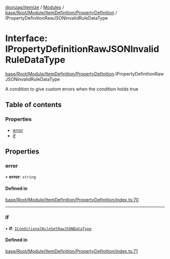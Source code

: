 [@onzag/itemize](../README.md) / [Modules](../modules.md) / [base/Root/Module/ItemDefinition/PropertyDefinition](../modules/base_Root_Module_ItemDefinition_PropertyDefinition.md) / IPropertyDefinitionRawJSONInvalidRuleDataType

# Interface: IPropertyDefinitionRawJSONInvalidRuleDataType

[base/Root/Module/ItemDefinition/PropertyDefinition](../modules/base_Root_Module_ItemDefinition_PropertyDefinition.md).IPropertyDefinitionRawJSONInvalidRuleDataType

A condition to give custom errors when the condition holds true

## Table of contents

### Properties

- [error](base_Root_Module_ItemDefinition_PropertyDefinition.IPropertyDefinitionRawJSONInvalidRuleDataType.md#error)
- [if](base_Root_Module_ItemDefinition_PropertyDefinition.IPropertyDefinitionRawJSONInvalidRuleDataType.md#if)

## Properties

### error

• **error**: `string`

#### Defined in

[base/Root/Module/ItemDefinition/PropertyDefinition/index.ts:70](https://github.com/onzag/itemize/blob/5c2808d3/base/Root/Module/ItemDefinition/PropertyDefinition/index.ts#L70)

___

### if

• **if**: [`IConditionalRuleSetRawJSONDataType`](../modules/base_Root_Module_ItemDefinition_ConditionalRuleSet.md#iconditionalrulesetrawjsondatatype)

#### Defined in

[base/Root/Module/ItemDefinition/PropertyDefinition/index.ts:71](https://github.com/onzag/itemize/blob/5c2808d3/base/Root/Module/ItemDefinition/PropertyDefinition/index.ts#L71)
